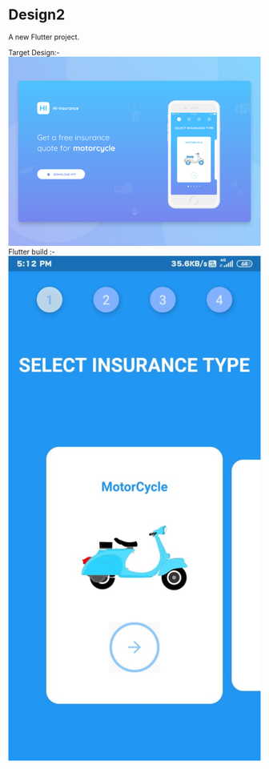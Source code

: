 # Design2

A new Flutter project.

Target Design:-
![...](https://github.com/eswar2001/Flutter-Design-/blob/master/Challenge2/dribbble_2x.png)
Flutter build :-
![...](https://github.com/eswar2001/Flutter-Design-/blob/master/Challenge2/WhatsApp%20Image%202020-05-01%20at%205.12.18%20PM.jpeg)
